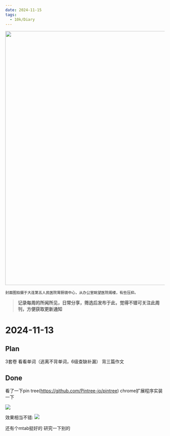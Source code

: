 ```yaml
---
date: 2024-11-15
tags:
  - 10k/Diary
---
```

<img src="https://pic.60004000.xyz/2024/11/582fd8af21c9f40925aa5e6f1c576d21.jpg" width="800" />

<small>封面图拍摄于大连第五人民医院胃肠镜中心，从办公室眺望医院阁楼，有些压抑。</small>

> **记录每周的所闻所见，日常分享，筛选后发布于此，觉得不错可关注此周刊，方便获取更新通知**

# 2024-11-13
## Plan
3套卷
看看单词（逃离不背单词，6级查缺补漏）
背三篇作文
## Done
看了一下pin tree(https://github.com/Pintree-io/pintree)
chrome扩展程序实装一下

![](https://pic.60004000.xyz/2024/11/3fe0027a60e936c4583f7b58384fe44c.png)

效果相当不错:
![](https://pic.60004000.xyz/2024/11/528f10977fe1a33ba9706985faddbcd3.png)

还有个mtab挺好的
研究一下别的

